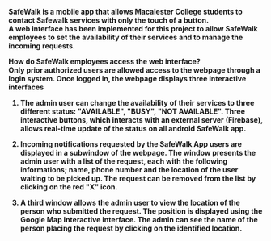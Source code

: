 <b>SafeWalk is a mobile app that allows Macalester College students to contact Safewalk services with only the touch of a button.<b> <br>A web interface has been implemented for this project to allow SafeWalk employees to set the availability of their services and  to manage the incoming requests.

<b>How do SafeWalk employees access the web interface?<b><br>
Only prior authorized users are allowed access to the webpage through a login system. Once logged in, the webpage displays three interactive interfaces

1. The admin user can change the availability of their services to three different status: "AVAILABLE", "BUSY", "NOT AVAILABLE". Three interactive buttons, which interacts with an external server (Firebase), allows real-time update of the status on all android SafeWalk app.

2. Incoming notifications requested by the SafeWalk App users are displayed in a subwindow of the webpage. The window presents the admin user with a list of the request, each with the following informations; name, phone number and the location of the user waiting to be picked up. The request can be removed from the list by clicking on the red "X" icon.

3. A third window allows the admin user to view the location of the person who submitted the request. The position is displayed using the Google Map interactive interface. The admin can see the name of the person placing the request by clicking on the identified location.
